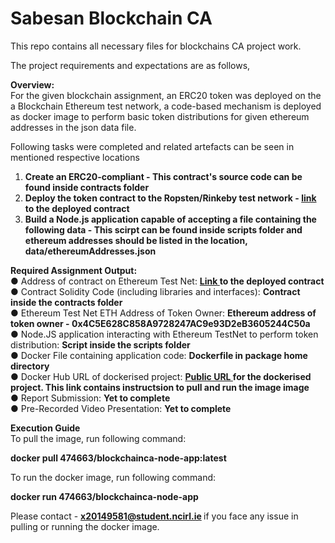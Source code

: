# Sabesan Blockchain CA
This repo contains all necessary files for blockchains CA project work. <br /> 

The project requirements and expectations are as follows, <br /> 

<b> Overview: </b> </br>
For the given blockchain assignment, an ERC20 token was deployed on the a Blockchain Ethereum test network, a code-based mechanism is deployed as docker image to perform basic token distributions for given ethereum addresses in the json data file. </br>

Following tasks were completed and related artefacts can be seen in mentioned respective locations

1. **Create an ERC20-compliant - This contract's source code can be found inside contracts folder** <br /> 
2. **Deploy the token contract to the Ropsten/Rinkeby test network - <a href="https://ropsten.etherscan.io/address/0xf6042a75d2834428f0d05a0aff8133d78fdaec0c"> link </a> to the deployed contract** <br /> 
3. **Build a Node.js application capable of accepting a file containing the following data - This scirpt can be found inside scripts folder and ethereum addresses should be listed in the location, data/ethereumAddresses.json** <br /> 
  
**Required Assignment Output:** <br /> 
    ● Address of contract on Ethereum Test Net: <b> <a href="https://ropsten.etherscan.io/address/0xf6042a75d2834428f0d05a0aff8133d78fdaec0c"> Link </a> to the deployed contract </b> </br>
    ● Contract Solidity Code (including libraries and interfaces): <b> Contract inside the contracts folder </b> <br /> 
    ● Ethereum Test Net ETH Address of Token Owner: <b> Ethereum address of token owner - 0x4C5E628C858A9728247AC9e93D2eB3605244C50a </b> <br /> 
    ● Node.JS application interacting with Ethereum TestNet to perform token distribution: <b> Script inside the scripts folder </b> <br /> 
    ● Docker File containing application code: <b> Dockerfile in package home directory </b> <br /> 
    ● Docker Hub URL of dockerised project: <b> <a href="https://hub.docker.com/r/474663/blockchainca-node-app"> Public URL </a> for the dockerised project. This link contains instructsion to pull and run the image image</b><br /> 
    ● Report Submission: <b>Yet to complete</b> <br /> 
    ● Pre-Recorded Video Presentation: <b>Yet to complete</b><br /> 

**Execution Guide**</br>
To pull the image, run following command:</br>

<b> docker pull 474663/blockchainca-node-app:latest </b></br>

To run the docker image, run following command:</br>

<b> docker run 474663/blockchainca-node-app </b></br>

Please contact - <b> x20149581@student.ncirl.ie </b> if you face any issue in pulling or running the docker image.</br>
